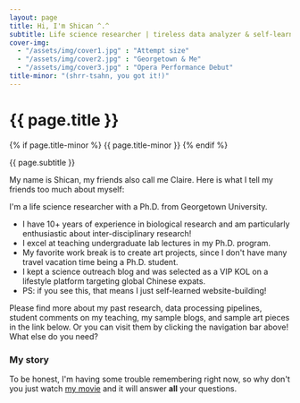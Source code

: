 ```yaml
---
layout: page
title: Hi, I'm Shican ^.^
subtitle: Life science researcher | tireless data analyzer & self-learner | excellent lecturer | open to hire
cover-img: 
  - "/assets/img/cover1.jpg" : "Attempt size"
  - "/assets/img/cover2.jpg" : "Georgetown & Me"
  - "/assets/img/cover3.jpg" : "Opera Performance Debut"
title-minor: "(shrr-tsahn, you got it!)"
---
```


<!-- Title and subtitle rendering -->
<h1 class="page-title">{{ page.title }}</h1>
{% if page.title-minor %}
  <span class="title-minor">{{ page.title-minor }}</span>
{% endif %}

<p>{{ page.subtitle }}</p>

My name is Shican, my friends also call me Claire. Here is what I tell my friends too much about myself:

I'm a life science researcher with a Ph.D. from Georgetown University. 

- I have 10+ years of experience in biological research and am particularly enthusiastic about inter-disciplinary research!
- I excel at teaching undergraduate lab lectures in my Ph.D. program.
- My favorite work break is to create art projects, since I don't have many travel vacation time being a Ph.D. student.
- I kept a science outreach blog and was selected as a VIP KOL on a lifestyle platform targeting global Chinese expats.
- PS: if you see this, that means I just self-learned website-building! 

Please find more about my past research, data processing pipelines, student comments on my teaching, my sample blogs, and sample art pieces in the link below. Or you can visit them by clicking the navigation bar above! What else do you need?

### My story

To be honest, I'm having some trouble remembering right now, so why don't you just watch [my movie](https://en.wikipedia.org/wiki/The_Princess_Bride_%28film%29) and it will answer **all** your questions.

